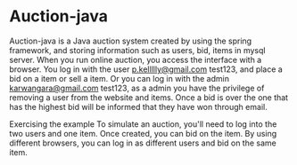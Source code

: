 # Auction-java

Auction-java is a Java auction system created by using the spring framework, and storing information such as users, bid, items in mysql server. When you run online auction, you access the interface with a browser.
You log in with  the user p.kellllly@gmail.com test123, and place a bid on a item or sell a item. Or you can log in with the admin karwangara@gmail.com test123, as a admin you have the privilege of removing a user from the website and items.
Once a bid is over the one that has the highest bid will be informed that they have won through email.

Exercising the example
To simulate an auction, you'll need to log into the two users and one item. Once created, you can bid on the item. By using different browsers, you can log in as different users and bid on the same item.

